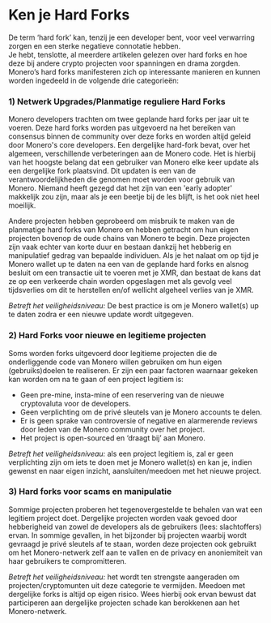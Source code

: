 # Ken je Hard Forks

De term ‘hard fork’ kan, tenzij je een developer bent, voor veel verwarring zorgen en een sterke negatieve connotatie hebben.  
Je hebt, tenslotte, al meerdere artikelen gelezen over hard forks en hoe deze bij andere crypto projecten voor spanningen en drama zorgden. Monero’s hard forks manifesteren zich op interessante manieren en kunnen worden ingedeeld in de volgende drie categorieën:  

### 1) Netwerk Upgrades/Planmatige reguliere Hard Forks

Monero developers trachten om twee geplande hard forks per jaar uit te voeren. Deze hard forks worden pas uitgevoerd na het bereiken van consensus binnen de community over deze forks en worden altijd geleid door Monero's core developers. Een dergelijke hard-fork bevat, over het algemeen, verschillende verbeteringen aan de Monero code. Het is hierbij van het hoogste belang dat een gebruiker van Monero elke keer update als een dergelijke fork plaatsvind. Dit updaten is een van de verantwoordelijkheden die genomen moet worden voor gebruik van Monero. Niemand heeft gezegd dat het zijn van een 'early adopter' makkelijk zou zijn, maar als je een beetje bij de les blijft, is het ook niet heel moeilijk.

Andere projecten hebben geprobeerd om misbruik te maken van de planmatige hard forks van Monero en hebben getracht om hun eigen projecten bovenop de oude chains van Monero te begin. Deze projecten zijn vaak echter van korte duur en bestaan dankzij het  hebberig en manipulatief gedrag van bepaalde individuen. Als je het nalaat om op tijd je Monero wallet up te daten na een van de geplande hard forks en alsnog besluit om een transactie uit te voeren met je XMR, dan bestaat de kans dat ze op een verkeerde chain worden opgeslagen met als gevolg veel tijdsverlies om dit te herstellen en/of wellicht algeheel verlies van je XMR.

_Betreft het veiligheidsniveau:_ De best practice is om je  Monero wallet(s) up te daten zodra er een nieuwe update wordt uitgegeven.

### 2) Hard Forks voor nieuwe en legitieme projecten

Soms worden forks uitgevoerd door legitieme projecten die de onderliggende code van Monero willen gebruiken om hun eigen (gebruiks)doelen te realiseren. Er zijn een paar factoren waarnaar gekeken kan worden om na te gaan of een project legitiem is:

- Geen pre-mine, insta-mine of een reservering van de nieuwe cryptovaluta voor de developers.
- Geen verplichting om de privé sleutels van je Monero accounts te delen.
- Er is geen sprake van controversie of negative en alarmerende reviews door leden van de Monero community over het project.
- Het project is open-sourced en ‘draagt bij’ aan Monero.

_Betreft het veiligheidsniveau:_ als een project legitiem is, zal er geen verplichting zijn om iets te doen met je Monero wallet(s) en kan je, indien gewenst en naar eigen inzicht, aansluiten/meedoen met het nieuwe project.

### 3) Hard forks voor scams en manipulatie

Sommige projecten proberen het tegenovergestelde te behalen van wat een legitiem project doet. Dergelijke projecten worden vaak gevoed door hebberigheid van zowel de developers als de gebruikers (lees: slachtoffers) ervan. In sommige gevallen, in het bijzonder bij projecten waarbij wordt gevraagd je privé sleutels af te staan, worden deze projecten ook gebruikt om het Monero-netwerk zelf aan te vallen en de privacy en anoniemiteit van haar gebruikers te compromitteren. 

_Betreft het veiligheidsniveau:_ het wordt ten strengste aangeraden om projecten/cryptomunten uit deze categorie te vermijden. Meedoen met dergelijke forks is altijd op eigen risico. Wees hierbij ook ervan bewust dat participeren aan dergelijke projecten schade kan berokkenen aan het Monero-netwerk. 

